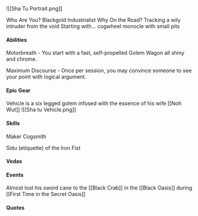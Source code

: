 ![[Sha Tu Portrait.png]]

Who Are You? Blackgold Industrialist
Why On the Road? Tracking a wily intruder from the void
Starting with… cogwheel monocle with small pits


#### Abilities

Motorbreath - You start with a fast, self-propelled Golem Wagon all shiny and chrome.

Maximum Discourse - Once per session, you may convince someone to see your point with logical argument.

#### Epic Gear

Vehicle is a six legged golem infused with the essence of his wife [[Noh Wut]]
![[Sha tu Vehicle.png]]

#### Skills

Maker Cogsmith

Sidu (etiquette) of the Iron Fist


#### Vedas


#### Events
Almost lost his sword cane to the [[Black Crab]] in the [[Black Oasis]] during [[First Time in the Secret Oasis]]

#### Quotes
